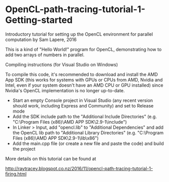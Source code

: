 # OpenCL-path-tracing-tutorial-1-Getting-started
Introductory tutorial for setting up the OpenCL environment for parallel computation
by Sam Lapere, 2016 

This is a kind of "Hello World!" program for OpenCL, demonstrating how to add two arrays of numbers in parallel.

Compiling instructions (for Visual Studio on Windows)

To compile this code, it's recommended to download and install the AMD App SDK (this works for systems with GPUs or CPUs from AMD, Nvidia and Intel, even if your system doesn't have an AMD CPU or GPU installed) since Nvidia's OpenCL implementation is no longer up-to-date.

- Start an empty Console project in Visual Studio (any recent version should work, including Express and Community) and set to Release mode 
- Add the SDK include path to the "Additional Include Directories" (e.g. "C:\Program Files (x86)\AMD APP SDK\2.9-1\include") 
- In Linker > Input, add "opencl.lib" to "Additional Dependencies" and add the OpenCL lib path to "Additional Library Directories"  (e.g. "C:\Program Files (x86)\AMD APP SDK\2.9-1\lib\x86")
- Add the main.cpp file (or create a new file and paste the code) and build the project


More details on this tutorial can be found at 

http://raytracey.blogspot.co.nz/2016/11/opencl-path-tracing-tutorial-1-firing.html


